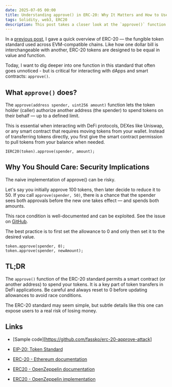 ```yaml
---
date: 2025-07-05 00:00
title: Understanding approve() in ERC-20: Why It Matters and How to Use It Safely
tags: Solidity, web3, ERC20
description: This post takes a closer look at the `approve()` function in the ERC-20 token standard. While commonly used in DeFi applications, it introduces a huge risk if not handled correctly. Learn how to use it safely and avoid known vulnerabilities.
---
```


In a [previous post](/blog/solidity-erc-20/), I gave a quick overview of ERC-20 — the fungible token standard used across EVM-compatible chains.
Like how one dollar bill is interchangeable with another, ERC-20 tokens are designed to be equal in value and function.

Today, I want to dig deeper into one function in this standard that often goes unnoticed - but is critical for interacting with dApps and smart contracts: `approve()`.

## What `approve()` does?

The `approve(address spender, uint256 amount)` function lets the token holder (caller) authorize another address (the spender) to spend tokens on their behalf — up to a defined limit.

This is essential when interacting with DeFi protocols, DEXes like Uniswap, or any smart contract that requires moving tokens from your wallet. Instead of transferring tokens directly, you first give the smart contract permission to pull tokens from your balance when needed.

```solidity
IERC20(token).approve(spender, amount);
```

## Why You Should Care: Security Implications

The naive implementation of approve() can be risky.

Let's say you initially approve 100 tokens, then later decide to reduce it to 50.
If you call `approve(spender, 50)`, there is a chance that the spender sees both approvals before the new one takes effect — and spends both amounts.

This race condition is well-documented and can be exploited. See the issue on [GitHub](https://github.com/ethereum/EIPs/issues/20#issuecomment-263524729).

The best practice is to first set the allowance to 0 and only then set it to the desired value.

```solidity
token.approve(spender, 0);
token.approve(spender, newAmount);
```

## TL;DR

The `approve()` function of the ERC-20 standard permits a smart contract (or another address) to spend your tokens.
It is a key part of token transfers in DeFi applications.
Be careful and always reset to 0 before updating allowances to avoid race conditions.

The ERC-20 standard may seem simple, but subtle details like this one can expose users to a real risk of losing money.

## Links

* [Sample code][https://github.com/fassko/erc-20-approve-attack]

* [EIP-20: Token Standard](https://eips.ethereum.org/EIPS/eip-20)
* [ERC-20 - Ethereum documentation](https://ethereum.org/en/developers/docs/standards/tokens/erc-20/)
* [ERC20 - OpenZeppelin documentation](https://docs.openzeppelin.com/contracts/4.x/erc20)
* [ERC20 - OpenZeppelin implementation](https://github.com/OpenZeppelin/openzeppelin-contracts/blob/master/contracts/token/ERC20/ERC20.sol)